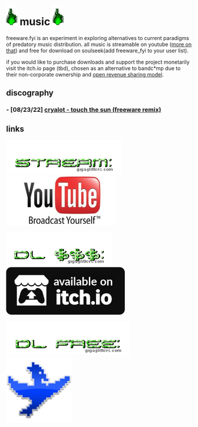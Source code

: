 # ![green_flame](../media/green_flame.gif) music ![green_flame](../media/green_flame.gif)

freeware.fyi is an experiment in exploring alternatives to current paradigms of predatory music distribution. all music is streamable on youtube ([more on that](words_youtube.html)) and free for download on soulseek(add freeware_fyi to your user list). 

if you would like to purchase downloads and support the project monetarily visit the itch.io page (tbd), chosen as an alternative to bandc\*mp due to their non-corporate ownership and [open revenue sharing model](https://itchio.tumblr.com/post/112709605589/introducing-open-revenue-sharing).

## discography

### - [08/23/22] [cryalot - touch the sun (freeware remix)](https://www.youtube.com/watch?v=IqDszuIYn88)

## links

![stream](../media/music_stream.gif) [![youtube](../media/youtube.jpg)](https://www.youtube.com/@freeware_fyi)

![download $$$](../media/music_dl_money.gif) ![itch.io](../media/itchio.png)

![download free](../media/music_dl_free.gif) [![soulseek qt](../media/soulseek.png)](https://www.slsknet.org)